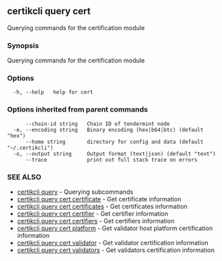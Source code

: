 ## certikcli query cert

Querying commands for the certification module

### Synopsis

Querying commands for the certification module

### Options

```
  -h, --help   help for cert
```

### Options inherited from parent commands

```
      --chain-id string   Chain ID of tendermint node
  -e, --encoding string   Binary encoding (hex|b64|btc) (default "hex")
      --home string       directory for config and data (default "~/.certikcli")
  -o, --output string     Output format (text|json) (default "text")
      --trace             print out full stack trace on errors
```

### SEE ALSO

* [certikcli query](certikcli_query.md)	 - Querying subcommands
* [certikcli query cert certificate](certikcli_query_cert_certificate.md)	 - Get certificate information
* [certikcli query cert certificates](certikcli_query_cert_certificates.md)	 - Get certificates information
* [certikcli query cert certifier](certikcli_query_cert_certifier.md)	 - Get certifier information
* [certikcli query cert certifiers](certikcli_query_cert_certifiers.md)	 - Get certifiers information
* [certikcli query cert platform](certikcli_query_cert_platform.md)	 - Get validator host platform certification information
* [certikcli query cert validator](certikcli_query_cert_validator.md)	 - Get validator certification information
* [certikcli query cert validators](certikcli_query_cert_validators.md)	 - Get validators certification information



